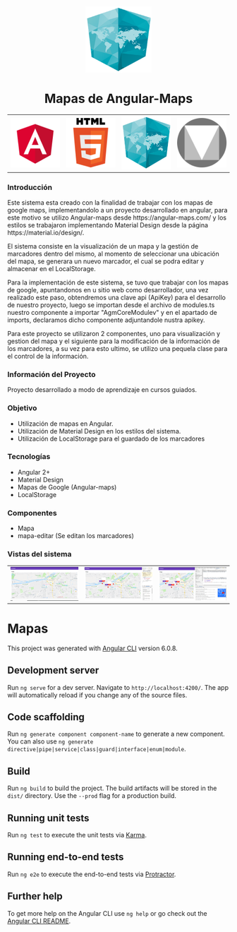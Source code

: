 <!DOCTYPE html>
<html lang="en">
<head>
	<meta charset="UTF-8">
</head>
<body>
	<p align="center"><img src="https://github.com/Luis-Aguila/Contenido/blob/master/assets/img-tecnology/Angular-maps.png" alt="Logo/Imagen Proyecto" width="150px" height="150px"></p>
	<h1 align="center">Mapas de Angular-Maps</h1>
  <table>
    <tbody>
      <tr>
        <td align="center" valign="middle">
          <img width="222px" src="https://github.com/Luis-Aguila/Contenido/blob/master/assets/img-tecnology/angular.png" alt="Imagen 1">
        </td>
        <td align="center" valign="middle">
          <img width="222px" src="https://github.com/Luis-Aguila/Contenido/blob/master/assets/img-tecnology/html5.png" alt="Imagen 2">
        </td>
        <td align="center" valign="middle">
          <img width="222px" src="https://github.com/Luis-Aguila/Contenido/blob/master/assets/img-tecnology/Angular-maps.png" alt="Imagen 3">
        </td>
        <td align="center" valign="middle">
          <img width="222px" src="https://github.com/Luis-Aguila/Contenido/blob/master/assets/img-tecnology/material-design.png" alt="Imagen 4">
        </td>
      </tr><tr></tr>
    </tbody>
  </table>
	<h3>Introducción</h3>
  <p>Este sistema esta creado con la finalidad de trabajar con los mapas de google maps, implementandolo a un proyecto desarrollado en angular, para este motivo se utilizo Angular-maps desde https://angular-maps.com/ y los estilos se trabajaron implementando Material Design desde la página https://material.io/design/.</p>
  <p>El sistema consiste en la visualización de un mapa y la gestión de marcadores dentro del mismo, al momento de seleccionar una ubicación del mapa, se generara un nuevo marcador, el cual se podra editar y almacenar en el LocalStorage.</p>
  <p>Para la implementación de este sistema, se tuvo que trabajar con los mapas de google, apuntandonos en u sitio web como desarrollador, una vez realizado este paso, obtendremos una clave api (ApiKey) para el desarrollo de nuestro proyecto, luego se importan desde el archivo de modules.ts nuestro componente a importar "AgmCoreModulev" y en el apartado de imports, declaramos dicho componente adjuntandole nustra apikey.</p>
  <p>Para este proyecto se utilizaron 2 componentes, uno para visualización y gestion del mapa y el siguiente para la modificación de la información de los marcadores, a su vez para esto ultimo, se utilizo una pequela clase para el control de la información.</p>
  <h3>Información del Proyecto</h3>
  <p>Proyecto desarrollado a modo de aprendizaje en cursos guiados.</p>
	<h3>Objetivo</h3>
  <ul>
    <li>Utilización de mapas en Angular.</li>
    <li>Utilización de Material Design en los estilos del sistema.</li>
    <li>Utilización de LocalStorage para el guardado de los marcadores</li>
  </ul>
	<h3>Tecnologías</h3>
  <ul>
    <li>Angular 2+</li>
    <li>Material Design</li>
    <li>Mapas de Google (Angular-maps)</li>
    <li>LocalStorage</li>
  </ul>
	<h3>Componentes</h3>
  <ul>
    <li>Mapa</li>
    <li>mapa-editar (Se editan los marcadores)</li>
  </ul>
	<h3>Vistas del sistema</h3>
  <table>
    <tbody>
      <tr>
        <td align="center" valign="middle">
          <img width="300px" src="https://github.com/Luis-Aguila/Contenido/blob/master/assets/img-proyect/Mapas/index1.PNG" alt="Imagen 1">
        </td>
        <td align="center" valign="middle">
          <img width="300px" src="https://github.com/Luis-Aguila/Contenido/blob/master/assets/img-proyect/Mapas/index2.PNG" alt="Imagen 2">
        </td>
        <td align="center" valign="middle">
          <img width="300px" src="https://github.com/Luis-Aguila/Contenido/blob/master/assets/img-proyect/Mapas/index3.PNG" alt="Imagen 3">
        </td>
      </tr><tr></tr>
    </tbody>
  </table>

	




</body>
</html>



# Mapas

This project was generated with [Angular CLI](https://github.com/angular/angular-cli) version 6.0.8.

## Development server

Run `ng serve` for a dev server. Navigate to `http://localhost:4200/`. The app will automatically reload if you change any of the source files.

## Code scaffolding

Run `ng generate component component-name` to generate a new component. You can also use `ng generate directive|pipe|service|class|guard|interface|enum|module`.

## Build

Run `ng build` to build the project. The build artifacts will be stored in the `dist/` directory. Use the `--prod` flag for a production build.

## Running unit tests

Run `ng test` to execute the unit tests via [Karma](https://karma-runner.github.io).

## Running end-to-end tests

Run `ng e2e` to execute the end-to-end tests via [Protractor](http://www.protractortest.org/).

## Further help

To get more help on the Angular CLI use `ng help` or go check out the [Angular CLI README](https://github.com/angular/angular-cli/blob/master/README.md).
